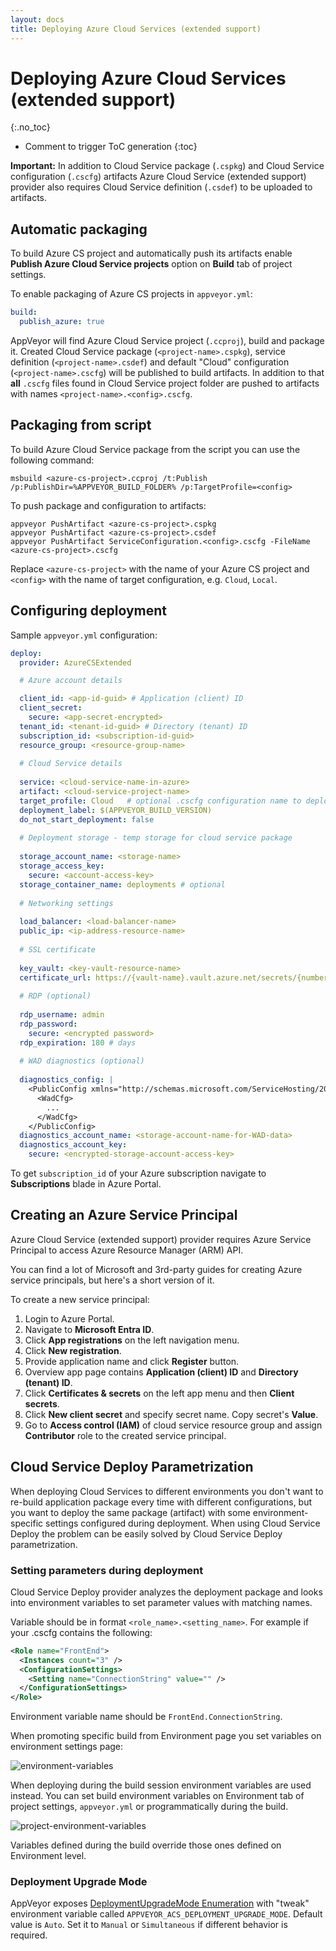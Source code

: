 ```yaml
---
layout: docs
title: Deploying Azure Cloud Services (extended support)
---
```


<!-- markdownlint-disable MD022 MD032 -->
# Deploying Azure Cloud Services (extended support)
{:.no_toc}

* Comment to trigger ToC generation
{:toc}
<!-- markdownlint-enable MD022 MD032 -->

**Important:** In addition to Cloud Service package (`.cspkg`) and Cloud Service configuration (`.cscfg`) artifacts Azure Cloud Service (extended support) provider also requires Cloud Service definition (`.csdef`) to be uploaded to artifacts.

## Automatic packaging

To build Azure CS project and automatically push its artifacts enable **Publish Azure Cloud Service projects** option on **Build** tab of project settings.

To enable packaging of Azure CS projects in `appveyor.yml`:

```yaml
build:
  publish_azure: true
```

AppVeyor will find Azure Cloud Service project (`.ccproj`), build and package it. Created Cloud Service package (`<project-name>.cspkg`), service definition (`<project-name>.csdef`) and default "Cloud" configuration (`<project-name>.cscfg`) will be published to build artifacts. In addition to that **all** `.cscfg` files found in Cloud Service project folder are pushed to artifacts with names `<project-name>.<config>.cscfg`.

## Packaging from script

To build Azure Cloud Service package from the script you can use the following command:

    msbuild <azure-cs-project>.ccproj /t:Publish /p:PublishDir=%APPVEYOR_BUILD_FOLDER% /p:TargetProfile=<config>

To push package and configuration to artifacts:

    appveyor PushArtifact <azure-cs-project>.cspkg
    appveyor PushArtifact <azure-cs-project>.csdef
    appveyor PushArtifact ServiceConfiguration.<config>.cscfg -FileName <azure-cs-project>.cscfg

Replace `<azure-cs-project>` with the name of your Azure CS project and `<config>`
with the name of target configuration, e.g. `Cloud`, `Local`.


## Configuring deployment

Sample `appveyor.yml` configuration:

```yaml
deploy:
  provider: AzureCSExtended

  # Azure account details

  client_id: <app-id-guid> # Application (client) ID
  client_secret:
    secure: <app-secret-encrypted>
  tenant_id: <tenant-id-guid> # Directory (tenant) ID
  subscription_id: <subscription-id-guid>
  resource_group: <resource-group-name>
  
  # Cloud Service details
  
  service: <cloud-service-name-in-azure>
  artifact: <cloud-service-project-name>
  target_profile: Cloud   # optional .cscfg configuration name to deploy with
  deployment_label: $(APPVEYOR_BUILD_VERSION)
  do_not_start_deployment: false
  
  # Deployment storage - temp storage for cloud service package
  
  storage_account_name: <storage-name>
  storage_access_key:
    secure: <account-access-key>
  storage_container_name: deployments # optional
  
  # Networking settings
  
  load_balancer: <load-balancer-name>
  public_ip: <ip-address-resource-name>
  
  # SSL certificate
  
  key_vault: <key-vault-resource-name>
  certificate_url: https://{vault-name}.vault.azure.net/secrets/{number}/{number}
  
  # RDP (optional)
  
  rdp_username: admin
  rdp_password:
    secure: <encrypted password>
  rdp_expiration: 180 # days
  
  # WAD diagnostics (optional)
  
  diagnostics_config: |
    <PublicConfig xmlns="http://schemas.microsoft.com/ServiceHosting/2010/10/DiagnosticsConfiguration">
      <WadCfg>
        ...
      </WadCfg>
    </PublicConfig>
  diagnostics_account_name: <storage-account-name-for-WAD-data>
  diagnostics_account_key:
    secure: <encrypted-storage-account-access-key>
```

To get `subscription_id` of your Azure subscription navigate to **Subscriptions** blade in Azure Portal.

## Creating an Azure Service Principal

Azure Cloud Service (extended support) provider requires Azure Service Principal to access Azure Resource Manager (ARM) API.

You can find a lot of Microsoft and 3rd-party guides for creating Azure service principals, but here's a short version of it.  

To create a new service principal:

1. Login to Azure Portal.
2. Navigate to **Microsoft Entra ID**.
3. Click **App registrations** on the left navigation menu.
4. Click **New registration**.
5. Provide application name and click **Register** button.
6. Overview app page contains **Application (client) ID** and **Directory (tenant) ID**.
7. Click **Certificates & secrets** on the left app menu and then **Client secrets**.
8. Click **New client secret** and specify secret name. Copy secret's **Value**.
9. Go to **Access control (IAM)** of cloud service resource group and assign **Contributor** role to the created service principal.

## Cloud Service Deploy Parametrization

When deploying Cloud Services to different environments you don't want to re-build application package every time with different configurations, but you want to deploy the same package (artifact) with some environment-specific settings configured during deployment. When using Cloud Service Deploy the problem can be easily solved by Cloud Service Deploy parametrization.

### Setting parameters during deployment

Cloud Service Deploy provider analyzes the deployment package and looks into environment variables to set parameter values with matching names.

Variable should be in format `<role_name>.<setting_name>`. For example if your .cscfg contains the following:

```xml
<Role name="FrontEnd">
  <Instances count="3" />
  <ConfigurationSettings>
    <Setting name="ConnectionString" value="" />
  </ConfigurationSettings>
</Role>
```

Environment variable name should be `FrontEnd.ConnectionString`.

When promoting specific build from Environment page you set variables on environment settings page:

![environment-variables](/assets/img/docs/deployment/cloud-service/environment-variables.png)

When deploying during the build session environment variables are used instead. You can set build environment variables on Environment tab of project settings, `appveyor.yml` or programmatically during the build.

![project-environment-variables](/assets/img/docs/deployment/cloud-service/project-environment-variables.png)

Variables defined during the build override those ones defined on Environment level.

### Deployment Upgrade Mode

AppVeyor exposes [DeploymentUpgradeMode Enumeration](https://msdn.microsoft.com/en-us/library/microsoft.windowsazure.management.compute.models.deploymentupgrademode.aspx) with "tweak" environment variable called `APPVEYOR_ACS_DEPLOYMENT_UPGRADE_MODE`. Default value is `Auto`. Set it to `Manual` or `Simultaneous` if different behavior is required.
